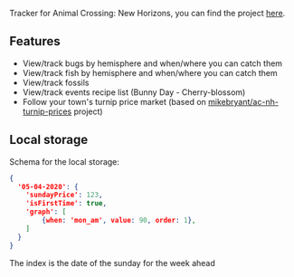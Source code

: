 
Tracker for Animal Crossing: New Horizons, you can find the project [here](https://po8rewq.github.io/acnh-tracker/).

## Features 

 * View/track bugs by hemisphere and when/where you can catch them
 * View/track fish by hemisphere and when/where you can catch them
 * View/track fossils
 * View/track events recipe list (Bunny Day - Cherry-blossom)
 * Follow your town's turnip price market (based on [mikebryant/ac-nh-turnip-prices](https://github.com/mikebryant/ac-nh-turnip-prices) project)

## Local storage

Schema for the local storage:

```json
{ 
  '05-04-2020': {
    'sundayPrice': 123,
    'isFirstTime': true,
    'graph': [
        {when: 'mon_am', value: 90, order: 1},
    ]
  } 
}
```

The index is the date of the sunday for the week ahead